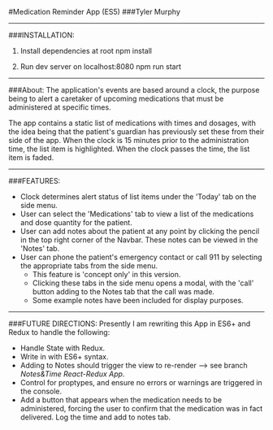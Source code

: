 #Medication Reminder App (ES5)
###Tyler Murphy

---

###INSTALLATION:
1. Install dependencies at root
npm install

2. Run dev server on localhost:8080
npm run start

---

###About:
The application's events are based around a clock, the purpose being to alert a
caretaker of upcoming medications that must be administered at specific times.

The app contains a static list of medications with times and dosages, with the idea being that the patient's guardian has previously set these from their side of the app. When the clock is 15 minutes prior to the administration time, the list item is highlighted. When the clock passes the time, the list item is faded.

---

###FEATURES:
- Clock determines alert status of list items under the 'Today' tab on the side menu.
- User can select the 'Medications' tab to view a list of the medications and dose quantity for the patient.
- User can add notes about the patient at any point by clicking the pencil in the top right corner of the Navbar. These notes can be viewed in the 'Notes' tab.
- User can phone the patient's emergency contact or call 911 by selecting the appropriate tabs from the side menu.
  * This feature is 'concept only' in this version.
  * Clicking these tabs in the side menu opens a modal, with the 'call' button adding to the Notes tab that the call was made.
  * Some example notes have been included for display purposes.

---

###FUTURE DIRECTIONS:
Presently I am rewriting this App in ES6+ and Redux to handle the following:
- Handle State with Redux.
- Write in with ES6+ syntax.
- Adding to Notes should trigger the view to re-render --> see branch *Notes&Time React-Redux App*.
- Control for proptypes, and ensure no errors or warnings are triggered in the console.
- Add a button that appears when the medication needs to be administered, forcing the user to confirm that the medication was in fact delivered. Log the time and add to notes tab.
